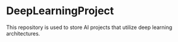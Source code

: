 # DeepLearningProject
This repository is used to store AI projects that utilize deep learning architectures.
